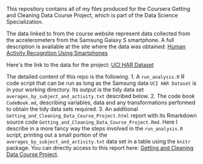 This repository contains all of my files produced for the Coursera Getting and Cleaning Data Course Project, which is part of the Data Science Specialization.

The data linked to from the course website represent data collected from the accelerometers from the Samsung Galaxy S smartphone. A full description is available at the site where the data was obtained: 
[Human Activity Recognition Using Smartphones](http://archive.ics.uci.edu/ml/datasets/Human+Activity+Recognition+Using+Smartphones)

Here's the link to the data for the project:
[UCI HAR Dataset](https://d396qusza40orc.cloudfront.net/getdata%2Fprojectfiles%2FUCI%20HAR%20Dataset.zip)

The detailed content of this repo is the following.
    1. A `run_analysis.R` R code script that can be run as long as the Samsung data `UCI HAR Dataset` is in your working directory. Its output is the tidy data set `averages_by_subject_and_activity.txt` described below.
    2. The code book `CodeBook.md`, describing variables, data and any transformations performed to obtain the tidy data sets required.
    3. An additional `Getting_and_Cleaning_Data_Course_Project.html` report with its Rmarkdown source code `Getting_and_Cleaning_Data_Course_Project.Rmd`. Here I describe in a more fancy way the steps involved in the `run_analysis.R` script, printing out a small portion of the `averages_by_subject_and_activity.txt` data set in a table using the `knitr` package. You can directly access to this report here: [Getting and Cleaning Data Course Project](http://emilzonta.github.io/GettingAndCleaningData/).